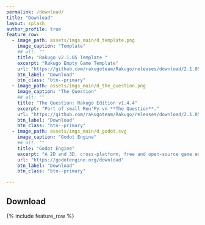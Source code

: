 ```yaml
---
permalink: /download/
title: "Download"
layout: splash
author_profile: true
feature_row:
  - image_path: assets/imgs_main/d_template.png
    image_caption: "Template"
    ## alt: ""
    title: "Rakugo v2.1.05 Template "
    excerpt: "Rakugo Empty Game Template"
    url: "https://github.com/rakugoteam/Rakugo/releases/download/2.1.05/Rakugo-2.1.05.zip"
    btn_label: "Download"
    btn_class: "btn--primary"
  - image_path: assets/imgs_main/d_the_question.png
    image_caption: "The Question"
    ## alt: ""
    title: "The Question: Rakugo Edition v1.4.4"
    excerpt: "Port of small Ren'Py vn **The Question**."
    url: "https://github.com/rakugoteam/Rakugo/releases/download/2.1.05/The-Question-1.4.4.zip"
    btn_label: "Download"
    btn_class: "btn--primary"
  - image_path: assets/imgs_main/d_godot.svg
    image_caption: "Godot Engine"
    ## alt: ""
    title: "Godot Engine"
    excerpt: "A 2D and 3D, cross-platform, free and open-source game engine thats powers Rakugo."
    url: "https://godotengine.org/download"
    btn_label: "Download"
    btn_class: "btn--primary"

---
```


## Download

 {% include feature_row %}

